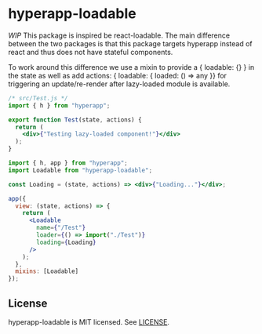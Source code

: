 # hyperapp-loadable
*WIP*
This package is inspired be react-loadable.  The main difference between the two packages is that this package targets hyperapp instead of react and thus does not have stateful components.

To work around this difference we use a mixin to provide a { loadable: {} } in the state as well as add actions: { loadable: { loaded: () => any }} for triggering an update/re-render after lazy-loaded module is available.

```jsx
/* src/Test.js */
import { h } from "hyperapp";

export function Test(state, actions) {
  return (
    <div>{"Testing lazy-loaded component!"}</div>
  );
}
```

```jsx
import { h, app } from "hyperapp";
import Loadable from "hyperapp-loadable";

const Loading = (state, actions) => <div>{"Loading..."}</div>;

app({
  view: (state, actions) => {
    return (
      <Loadable 
        name={"/Test"}
        loader={() => import("./Test")}
        loading={Loading}
      />
    );
  },
  mixins: [Loadable]
});
```

## License

hyperapp-loadable is MIT licensed. See [LICENSE](LICENSE.md).

